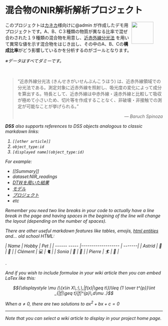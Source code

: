 # 混合物のNIR解析解析プロジェクト

<img src="/static/dataiku/images/dss-logo-about.png" width="70" style="float: right; margin-right: 30px" />

このプロジェクトは[カネカ](https://www.kaneka.co.jp/)様向けに@admin が作成したデモ用プロジェクトです。A、B、C３種類の物質が異なる比率で混ぜ合わされた１９種類の混合物を用意し、[近赤外線分光法](https://ja.wikipedia.org/wiki/%E8%BF%91%E8%B5%A4%E5%A4%96%E7%B7%9A%E5%88%86%E5%85%89%E6%B3%95) を用いて異常な値を示す混合物をはじき出し、その中のA、B、Cの**構成比率**がどう影響しているかを分析するのがゴールとなります。

_※データはすべてダミーです。_


<br />



> “近赤外線分光法 (きんせきがいせんぶんこうほう) は、近赤外線領域での分光法である。測定対象に近赤外線を照射し、吸光度の変化によって成分を算出する。特長として、近赤外線は中赤外線・遠赤外線と比較して吸収が極めて小さいため、切片等を作成することなく、非破壊・非接触での測定が可能なことが挙げられる。”
> <div style="text-align: right;font-style:italic">― Baruch Spinoza </div>

<i class="icon-dkubird" /> **DSS** also supports references to DSS objects analogous to classic markdown links:

 1. ```[[other article]]```
 2. ```object_type:id```
 3. ```[displayed name](object_type:id)```


For example:
   - [[Summary]]
   - dataset:NIR_readings
   - [DTWを用いた結果](insight:qrk15sT_anomaly-detection-on-anomalyresult)
   - [モデル](saved_model:123456)
   - [プロジェクト](project:KANEKACORPDEMO)
   - etc

Remember you need two line breaks in your code to actually have a line break in the page and having spaces in the begining of the line will change the layout (depending on the number of spaces).

There are other useful markdown features like tables, emojis, [html entities](https://en.wikipedia.org/wiki/List_of_XML_and_HTML_character_entity_references) and... old school HTML:

| Name       | Hobby               | Pet    |
| ------ ----- |------------------- | -------|
| Astrid       | :fries:                   |  :rat:   |
| Clément  |  :computer:      | :cat2:  |
| Sonia       | :champagne:   | :chicken: |
| Pierre      | :surfer:                | :palm_tree: |

<marquee direction="right">&lt;&gt;&lt;&nbsp;&hellip;</marquee>

And if you wish to include formulae in your wiki article then you can embed LaTex like this:

```math
{\displaystyle \mu (\{x\in X\,:\,\,|f(x)|\geq t\})\leq {1 \over t^{p}}\int _{|f|\geq t}|f|^{p}\,d\mu .}
```

When $`a \ne 0`$, there are two solutions to $`ax^2 + bx + c = 0`$


---

<div class="alert">
 Note that you can select a wiki article to display in your project home page.
</div>
